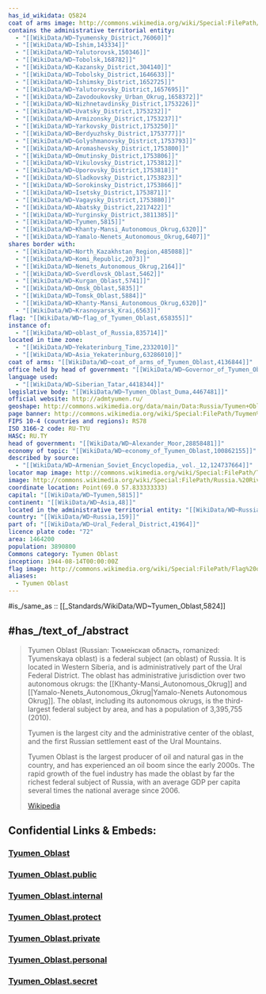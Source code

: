 ```yaml
---
has_id_wikidata: Q5824
coat of arms image: http://commons.wikimedia.org/wiki/Special:FilePath/Coat%20of%20Arms%20of%20Tyumen%20Oblast.svg
contains the administrative territorial entity:
  - "[[WikiData/WD~Tyumensky_District,76060]]"
  - "[[WikiData/WD~Ishim,143334]]"
  - "[[WikiData/WD~Yalutorovsk,150346]]"
  - "[[WikiData/WD~Tobolsk,168782]]"
  - "[[WikiData/WD~Kazansky_District,304140]]"
  - "[[WikiData/WD~Tobolsky_District,1646633]]"
  - "[[WikiData/WD~Ishimsky_District,1652725]]"
  - "[[WikiData/WD~Yalutorovsky_District,1657695]]"
  - "[[WikiData/WD~Zavodoukovsky_Urban_Okrug,1658372]]"
  - "[[WikiData/WD~Nizhnetavdinsky_District,1753226]]"
  - "[[WikiData/WD~Uvatsky_District,1753232]]"
  - "[[WikiData/WD~Armizonsky_District,1753237]]"
  - "[[WikiData/WD~Yarkovsky_District,1753250]]"
  - "[[WikiData/WD~Berdyuzhsky_District,1753777]]"
  - "[[WikiData/WD~Golyshmanovsky_District,1753793]]"
  - "[[WikiData/WD~Aromashevsky_District,1753800]]"
  - "[[WikiData/WD~Omutinsky_District,1753806]]"
  - "[[WikiData/WD~Vikulovsky_District,1753812]]"
  - "[[WikiData/WD~Uporovsky_District,1753818]]"
  - "[[WikiData/WD~Sladkovsky_District,1753823]]"
  - "[[WikiData/WD~Sorokinsky_District,1753866]]"
  - "[[WikiData/WD~Isetsky_District,1753871]]"
  - "[[WikiData/WD~Vagaysky_District,1753880]]"
  - "[[WikiData/WD~Abatsky_District,2217422]]"
  - "[[WikiData/WD~Yurginsky_District,3811385]]"
  - "[[WikiData/WD~Tyumen,5815]]"
  - "[[WikiData/WD~Khanty-Mansi_Autonomous_Okrug,6320]]"
  - "[[WikiData/WD~Yamalo-Nenets_Autonomous_Okrug,6407]]"
shares border with:
  - "[[WikiData/WD~North_Kazakhstan_Region,485088]]"
  - "[[WikiData/WD~Komi_Republic,2073]]"
  - "[[WikiData/WD~Nenets_Autonomous_Okrug,2164]]"
  - "[[WikiData/WD~Sverdlovsk_Oblast,5462]]"
  - "[[WikiData/WD~Kurgan_Oblast,5741]]"
  - "[[WikiData/WD~Omsk_Oblast,5835]]"
  - "[[WikiData/WD~Tomsk_Oblast,5884]]"
  - "[[WikiData/WD~Khanty-Mansi_Autonomous_Okrug,6320]]"
  - "[[WikiData/WD~Krasnoyarsk_Krai,6563]]"
flag: "[[WikiData/WD~flag_of_Tyumen_Oblast,658355]]"
instance of:
  - "[[WikiData/WD~oblast_of_Russia,835714]]"
located in time zone:
  - "[[WikiData/WD~Yekaterinburg_Time,2332010]]"
  - "[[WikiData/WD~Asia_Yekaterinburg,63286010]]"
coat of arms: "[[WikiData/WD~coat_of_arms_of_Tyumen_Oblast,4136844]]"
office held by head of government: "[[WikiData/WD~Governor_of_Tyumen_Oblast,4151344]]"
language used:
  - "[[WikiData/WD~Siberian_Tatar,4418344]]"
legislative body: "[[WikiData/WD~Tyumen_Oblast_Duma,4467481]]"
official website: http://admtyumen.ru/
geoshape: http://commons.wikimedia.org/data/main/Data:Russia/Tyumen+Oblast.map
page banner: http://commons.wikimedia.org/wiki/Special:FilePath/Tuymen%20Oblast%20RU%20banner.JPG
FIPS 10-4 (countries and regions): RS78
ISO 3166-2 code: RU-TYU
HASC: RU.TY
head of government: "[[WikiData/WD~Alexander_Moor,28858481]]"
economy of topic: "[[WikiData/WD~economy_of_Tyumen_Oblast,100862155]]"
described by source:
  - "[[WikiData/WD~Armenian_Soviet_Encyclopedia,_vol._12,124737664]]"
locator map image: http://commons.wikimedia.org/wiki/Special:FilePath/Tyumen%20in%20Russia%20%28%2BKhanty-Mansi%20%2BYamalo-Nenets%20hatched%29.svg
image: http://commons.wikimedia.org/wiki/Special:FilePath/Russia.%20River%20Ishim.%20Siberia.%20%D0%A0%D0%B5%D0%BA%D0%B0%20%D0%98%D1%88%D0%B8%D0%BC.%20-%20panoramio.jpg
coordinate location: Point(69.0 57.833333333)
capital: "[[WikiData/WD~Tyumen,5815]]"
continent: "[[WikiData/WD~Asia,48]]"
located in the administrative territorial entity: "[[WikiData/WD~Russia,159]]"
country: "[[WikiData/WD~Russia,159]]"
part of: "[[WikiData/WD~Ural_Federal_District,41964]]"
licence plate code: "72"
area: 1464200
population: 3890800
Commons category: Tyumen Oblast
inception: 1944-08-14T00:00:00Z
flag image: http://commons.wikimedia.org/wiki/Special:FilePath/Flag%20of%20Tyumen%20Oblast.svg
aliases:
  - Tyumen Oblast
---
```


#is_/same_as :: [[_Standards/WikiData/WD~Tyumen_Oblast,5824]] 


## #has_/text_of_/abstract 

> Tyumen Oblast (Russian: Тюме́нская о́бласть, romanized: Tyumenskaya oblast) 
> is a federal subject (an oblast) of Russia. 
> It is located in Western Siberia, and is administratively part of the Ural Federal District. 
> The oblast has administrative jurisdiction over two autonomous okrugs: 
> the [[Khanty-Mansi_Autonomous_Okrug]] and [[Yamalo-Nenets_Autonomous_Okrug|Yamalo-Nenets Autonomous Okrug]]. 
> The oblast, including its autonomous okrugs, is the third-largest federal subject by area, 
> and has a population of 3,395,755 (2010).
>
> Tyumen is the largest city and the administrative center of the oblast, 
> and the first Russian settlement east of the Ural Mountains.
>
> Tyumen Oblast is the largest producer of oil and natural gas in the country, 
> and has experienced an oil boom since the early 2000s. 
> The rapid growth of the fuel industry has made the oblast by far the richest federal subject of Russia, 
> with an average GDP per capita several times the national average since 2006.
>
> [Wikipedia](https://en.wikipedia.org/wiki/Tyumen%20Oblast) 


## Confidential Links & Embeds: 

### [Tyumen_Oblast](/_Standards/Earth/Continent/Europe/Europe~East/Russia/Siberia/Tyumen_Oblast.md) 

### [Tyumen_Oblast.public](/_public/Earth/Continent/Europe/Europe~East/Russia/Siberia/Tyumen_Oblast.public.md) 

### [Tyumen_Oblast.internal](/_internal/Earth/Continent/Europe/Europe~East/Russia/Siberia/Tyumen_Oblast.internal.md) 

### [Tyumen_Oblast.protect](/_protect/Earth/Continent/Europe/Europe~East/Russia/Siberia/Tyumen_Oblast.protect.md) 

### [Tyumen_Oblast.private](/_private/Earth/Continent/Europe/Europe~East/Russia/Siberia/Tyumen_Oblast.private.md) 

### [Tyumen_Oblast.personal](/_personal/Earth/Continent/Europe/Europe~East/Russia/Siberia/Tyumen_Oblast.personal.md) 

### [Tyumen_Oblast.secret](/_secret/Earth/Continent/Europe/Europe~East/Russia/Siberia/Tyumen_Oblast.secret.md)


